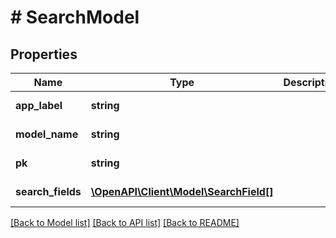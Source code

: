 # # SearchModel

## Properties

Name | Type | Description | Notes
------------ | ------------- | ------------- | -------------
**app_label** | **string** |  | [optional] [readonly] 
**model_name** | **string** |  | [optional] [readonly] 
**pk** | **string** |  | [optional] [readonly] 
**search_fields** | [**\OpenAPI\Client\Model\SearchField[]**](SearchField.md) |  | [optional] [readonly] 

[[Back to Model list]](../../README.md#documentation-for-models) [[Back to API list]](../../README.md#documentation-for-api-endpoints) [[Back to README]](../../README.md)


